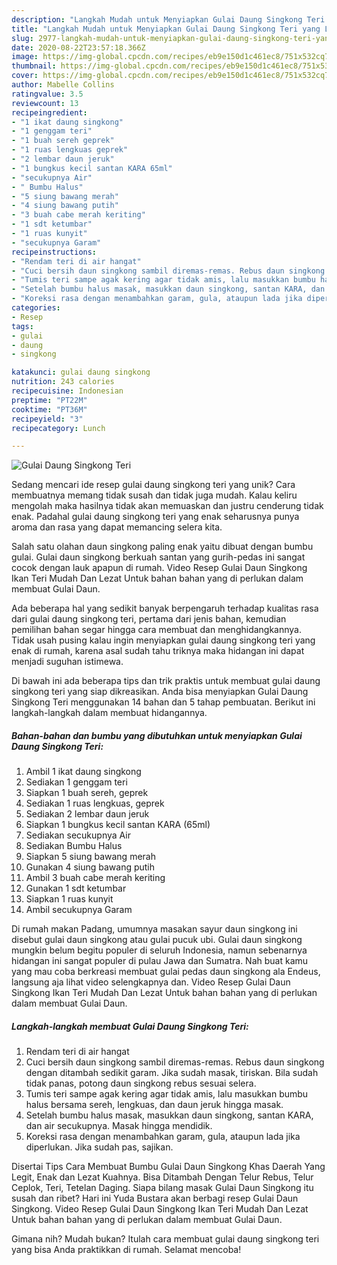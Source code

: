 ```yaml
---
description: "Langkah Mudah untuk Menyiapkan Gulai Daung Singkong Teri yang Lezat Sekali"
title: "Langkah Mudah untuk Menyiapkan Gulai Daung Singkong Teri yang Lezat Sekali"
slug: 2977-langkah-mudah-untuk-menyiapkan-gulai-daung-singkong-teri-yang-lezat-sekali
date: 2020-08-22T23:57:18.366Z
image: https://img-global.cpcdn.com/recipes/eb9e150d1c461ec8/751x532cq70/gulai-daung-singkong-teri-foto-resep-utama.jpg
thumbnail: https://img-global.cpcdn.com/recipes/eb9e150d1c461ec8/751x532cq70/gulai-daung-singkong-teri-foto-resep-utama.jpg
cover: https://img-global.cpcdn.com/recipes/eb9e150d1c461ec8/751x532cq70/gulai-daung-singkong-teri-foto-resep-utama.jpg
author: Mabelle Collins
ratingvalue: 3.5
reviewcount: 13
recipeingredient:
- "1 ikat daung singkong"
- "1 genggam teri"
- "1 buah sereh geprek"
- "1 ruas lengkuas geprek"
- "2 lembar daun jeruk"
- "1 bungkus kecil santan KARA 65ml"
- "secukupnya Air"
- " Bumbu Halus"
- "5 siung bawang merah"
- "4 siung bawang putih"
- "3 buah cabe merah keriting"
- "1 sdt ketumbar"
- "1 ruas kunyit"
- "secukupnya Garam"
recipeinstructions:
- "Rendam teri di air hangat"
- "Cuci bersih daun singkong sambil diremas-remas. Rebus daun singkong dengan ditambah sedikit garam. Jika sudah masak, tiriskan. Bila sudah tidak panas, potong daun singkong rebus sesuai selera."
- "Tumis teri sampe agak kering agar tidak amis, lalu masukkan bumbu halus bersama sereh, lengkuas, dan daun jeruk hingga masak."
- "Setelah bumbu halus masak, masukkan daun singkong, santan KARA, dan air secukupnya. Masak hingga mendidik."
- "Koreksi rasa dengan menambahkan garam, gula, ataupun lada jika diperlukan. Jika sudah pas, sajikan."
categories:
- Resep
tags:
- gulai
- daung
- singkong

katakunci: gulai daung singkong 
nutrition: 243 calories
recipecuisine: Indonesian
preptime: "PT22M"
cooktime: "PT36M"
recipeyield: "3"
recipecategory: Lunch

---
```



![Gulai Daung Singkong Teri](https://img-global.cpcdn.com/recipes/eb9e150d1c461ec8/751x532cq70/gulai-daung-singkong-teri-foto-resep-utama.jpg)

Sedang mencari ide resep gulai daung singkong teri yang unik? Cara membuatnya memang tidak susah dan tidak juga mudah. Kalau keliru mengolah maka hasilnya tidak akan memuaskan dan justru cenderung tidak enak. Padahal gulai daung singkong teri yang enak seharusnya punya aroma dan rasa yang dapat memancing selera kita.

Salah satu olahan daun singkong paling enak yaitu dibuat dengan bumbu gulai. Gulai daun singkong berkuah santan yang gurih-pedas ini sangat cocok dengan lauk apapun di rumah. Video Resep Gulai Daun Singkong Ikan Teri Mudah Dan Lezat Untuk bahan bahan yang di perlukan dalam membuat Gulai Daun.

Ada beberapa hal yang sedikit banyak berpengaruh terhadap kualitas rasa dari gulai daung singkong teri, pertama dari jenis bahan, kemudian pemilihan bahan segar hingga cara membuat dan menghidangkannya. Tidak usah pusing kalau ingin menyiapkan gulai daung singkong teri yang enak di rumah, karena asal sudah tahu triknya maka hidangan ini dapat menjadi suguhan istimewa.


Di bawah ini ada beberapa tips dan trik praktis untuk membuat gulai daung singkong teri yang siap dikreasikan. Anda bisa menyiapkan Gulai Daung Singkong Teri menggunakan 14 bahan dan 5 tahap pembuatan. Berikut ini langkah-langkah dalam membuat hidangannya.

<!--inarticleads1-->

##### Bahan-bahan dan bumbu yang dibutuhkan untuk menyiapkan Gulai Daung Singkong Teri:

1. Ambil 1 ikat daung singkong
1. Sediakan 1 genggam teri
1. Siapkan 1 buah sereh, geprek
1. Sediakan 1 ruas lengkuas, geprek
1. Sediakan 2 lembar daun jeruk
1. Siapkan 1 bungkus kecil santan KARA (65ml)
1. Sediakan secukupnya Air
1. Sediakan  Bumbu Halus
1. Siapkan 5 siung bawang merah
1. Gunakan 4 siung bawang putih
1. Ambil 3 buah cabe merah keriting
1. Gunakan 1 sdt ketumbar
1. Siapkan 1 ruas kunyit
1. Ambil secukupnya Garam


Di rumah makan Padang, umumnya masakan sayur daun singkong ini disebut gulai daun singkong atau gulai pucuk ubi. Gulai daun singkong mungkin belum begitu populer di seluruh Indonesia, namun sebenarnya hidangan ini sangat populer di pulau Jawa dan Sumatra. Nah buat kamu yang mau coba berkreasi membuat gulai pedas daun singkong ala Endeus, langsung aja lihat video selengkapnya dan. Video Resep Gulai Daun Singkong Ikan Teri Mudah Dan Lezat Untuk bahan bahan yang di perlukan dalam membuat Gulai Daun. 

<!--inarticleads2-->

##### Langkah-langkah membuat Gulai Daung Singkong Teri:

1. Rendam teri di air hangat
1. Cuci bersih daun singkong sambil diremas-remas. Rebus daun singkong dengan ditambah sedikit garam. Jika sudah masak, tiriskan. Bila sudah tidak panas, potong daun singkong rebus sesuai selera.
1. Tumis teri sampe agak kering agar tidak amis, lalu masukkan bumbu halus bersama sereh, lengkuas, dan daun jeruk hingga masak.
1. Setelah bumbu halus masak, masukkan daun singkong, santan KARA, dan air secukupnya. Masak hingga mendidik.
1. Koreksi rasa dengan menambahkan garam, gula, ataupun lada jika diperlukan. Jika sudah pas, sajikan.


Disertai Tips Cara Membuat Bumbu Gulai Daun Singkong Khas Daerah Yang Legit, Enak dan Lezat Kuahnya. Bisa Ditambah Dengan Telur Rebus, Telur Ceplok, Teri, Tetelan Daging. Siapa bilang masak Gulai Daun Singkong itu susah dan ribet? Hari ini Yuda Bustara akan berbagi resep Gulai Daun Singkong. Video Resep Gulai Daun Singkong Ikan Teri Mudah Dan Lezat Untuk bahan bahan yang di perlukan dalam membuat Gulai Daun. 

Gimana nih? Mudah bukan? Itulah cara membuat gulai daung singkong teri yang bisa Anda praktikkan di rumah. Selamat mencoba!
